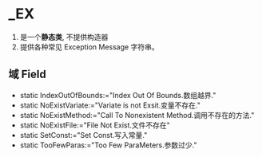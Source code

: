# \_EX

1.  是一个**静态类**, 不提供构造器
2.  提供各种常见 Exception Message 字符串。

## 域 Field 

- static IndexOutOfBounds:="Index Out Of Bounds.数组越界."
- static NoExistVariate:="Variate is not Exsit.变量不存在."
- static NoExistMethod:="Call To Nonexistent Method.调用不存在的方法."
- static NoExistFile:="File Not Exist.文件不存在"
- static SetConst:="Set Const.写入常量."
- static TooFewParas:="Too Few ParaMeters.参数过少."

